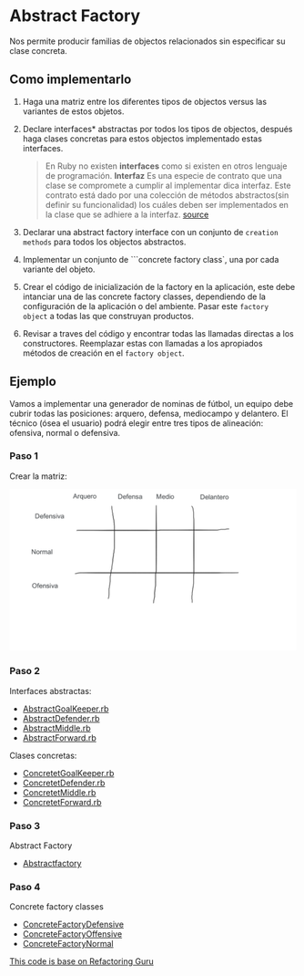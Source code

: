 # Abstract Factory
Nos permite producir familias de objectos relacionados sin especificar su clase concreta.

## Como implementarlo

1. Haga una matriz entre los diferentes tipos de objectos versus las variantes de estos objetos.

2. Declare interfaces* abstractas por todos los tipos de objectos, después haga clases concretas para estos objectos implementado estas interfaces. 

    > En Ruby no existen **interfaces** como si existen en otros lenguaje de programación.
    **Interfaz** Es una especie de contrato que una clase se compromete a cumplir al implementar dica interfaz. Este contrato está dado por una colección de métodos abstractos(sin definir su funcionalidad) los cuáles deben ser implementados en la clase que se adhiere a la interfaz. [source][1]

3. Declarar una abstract factory interface con un conjunto de ```creation methods``` para todos los objectos abstractos.

4. Implementar un conjunto de ```concrete factory class`, una por cada variante del objeto.

5. Crear el código de inicialización de la factory en la aplicación, este debe intanciar una de las concrete factory classes, dependiendo de la configuración de la aplicación o del ambiente. Pasar este ```factory object``` a todas las que construyan productos.

6. Revisar a traves del código y encontrar todas las llamadas directas a los constructores. Reemplazar estas con llamadas a los apropiados métodos de creación en el ```factory object```.

## Ejemplo
Vamos a implementar una generador de nominas de fútbol, un equipo debe cubrir todas las posiciones: arquero, defensa, mediocampo y delantero. El técnico (ósea el usuario) podrá elegir entre tres tipos de alineación: ofensiva, normal o defensiva.

### Paso 1

Crear la matriz:

![matrix](Matriz.png)

### Paso 2

Interfaces abstractas:
- [AbstractGoalKeeper.rb](./abstractInterfaces/abstractGoalKeeper.rb)
- [AbstractDefender.rb](./abstractInterfaces/abstractDefender.rb)
- [AbstractMiddle.rb](./abstractInterfaces/abstractMiddle.rb)
- [AbstractForward.rb](./abstractInterfaces/abstractForward.rb)

Clases concretas:
- [ConcretetGoalKeeper.rb](./concreteClasses/concreteGoalKeeper.rb)
- [ConcretetDefender.rb](./concreteClasses/concreteDefender.rb)
- [ConcretetMiddle.rb](./concreteClasses/concreteMiddle.rb)
- [ConcretetForward.rb](./concreteClasses/concreteForward.rb)

### Paso 3 

Abstract Factory
- [Abstractfactory](./abstractInterfaces/abstractFactory.rb)

### Paso 4

Concrete factory classes
- [ConcreteFactoryDefensive](./concreteFactories/concreteFactoryDefensive.rb)
- [ConcreteFactoryOffensive](./concreteFactories/concreteFactoryOffensive.rb)
- [ConcreteFactoryNormal](./concreteFactories/concreteFactoryNormal.rb)


[This code is base on Refactoring Guru](https://refactoring.guru/design-patterns)

[1]: https://otroespacioblog.wordpress.com/2018/06/24/sobre-las-interfaces-en-ruby/